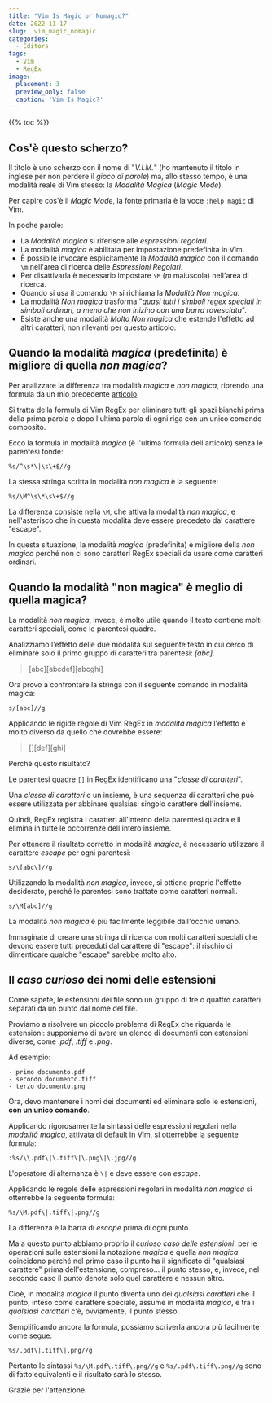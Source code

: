 ```yaml
---
title: "Vim Is Magic or Nomagic?"
date: 2022-11-17
slug:  vim_magic_nomagic
categories:
  - Editors
tags:
  - Vim
  - RegEx
image:
  placement: 3
  preview_only: false 
  caption: 'Vim Is Magic?'
---
```


{{% toc %}}

## Cos'è questo scherzo?

Il titolo è uno scherzo con il nome di "*V.I.M.*" (ho mantenuto il titolo in inglese per non perdere il *gioco di parole*)  ma, allo stesso tempo, è una modalità reale di Vim stesso: la *Modalità Magica* (*Magic Mode*).

Per capire cos'è il *Magic Mode*, la fonte primaria è la voce `:help magic` di Vim.

In poche parole:
- La *Modalità magica* si riferisce alle *espressioni regolari*.
- La modalità *magica* è abilitata per impostazione predefinita in Vim.
- È possibile invocare esplicitamente la *Modalità magica* con il comando `\m` nell'area di ricerca delle *Espressioni Regolari*.
- Per disattivarla è necessario impostare `\M` (*m* maiuscola) nell'area di ricerca.
- Quando si usa il comando `\M` si richiama la *Modalità Non magica*.
- La modalità *Non magica* trasforma "*quasi tutti i simboli regex speciali in simboli ordinari, a meno che non inizino con una barra rovesciata*".
- Esiste anche una modalità *Molto Non magica* che estende l'effetto ad altri caratteri, non rilevanti per questo articolo.

## Quando la modalità *magica* (predefinita) è migliore di quella *non magica*?

Per analizzare la differenza tra modalità *magica* e *non magica*, riprendo una formula da un mio precedente [articolo](https://francopasut.netlify.app/post/vim_regex_white_spaces/).

Si tratta della formula di Vim RegEx per eliminare tutti gli spazi bianchi prima della prima parola e dopo l'ultima parola di ogni riga con un unico comando composito.

Ecco la formula in modalità *magica* (è l'ultima formula dell'articolo) senza le parentesi tonde:


```vim
%s/^\s*\|\s\+$//g
```

La stessa stringa scritta in modalità *non magica* è la seguente:

```vim
%s/\M^\s\*\s\+$//g
```

La differenza consiste nella `\M`, che attiva la modalità *non magica*, e nell'asterisco che in questa modalità deve essere precedeto dal carattere "escape".

In questa situazione, la modalità *magica* (predefinita) è migliore della *non magica* perché non ci sono caratteri RegEx speciali da usare come caratteri ordinari.

## Quando la modalità "non magica" è meglio di quella magica?

La modalità *non magica*, invece, è molto utile quando il testo contiene molti caratteri speciali, come le parentesi quadre.

Analizziamo l'effetto delle due modalità sul seguente testo in cui cerco di eliminare solo il primo gruppo di caratteri tra parentesi: *[abc]*.

>[abc][abcdef][abcghi]

Ora provo a confrontare la stringa con il seguente comando in modalità magica: 

```vim
s/[abc]//g
```

Applicando le rigide regole di Vim RegEx in *modalità magica* l'effetto è molto diverso da quello che dovrebbe essere:

>[][def][ghi]

Perché questo risultato?

Le parentesi quadre `[]` in RegEx identificano una "*classe di caratteri*".

Una *classe di caratteri* o un insieme, è una sequenza di caratteri che può essere utilizzata per abbinare qualsiasi singolo carattere dell'insieme.

Quindi, RegEx registra i caratteri all'interno della parentesi quadra e li elimina in tutte le occorrenze dell'intero insieme.

Per ottenere il risultato corretto in modalità *magica*, è necessario utilizzare il carattere *escape* per ogni parentesi: 

```vim
s/\[abc\]//g
```

Utilizzando la modalità *non magica*, invece, si ottiene proprio l'effetto desiderato, perché le parentesi sono trattate come caratteri normali.

```vim
s/\M[abc]//g
```
La modalità *non magica* è più facilmente leggibile dall'occhio umano.

Immaginate di creare una stringa di ricerca con molti caratteri speciali che devono essere tutti preceduti dal carattere di  "escape": il rischio di dimenticare qualche "escape" sarebbe molto alto.


## Il *caso curioso* dei nomi delle estensioni

Come sapete, le estensioni dei file sono un gruppo di tre o quattro caratteri separati da un punto dal nome del file.

Proviamo a risolvere un piccolo problema di RegEx che riguarda le estensioni: supponiamo di avere un elenco di documenti con estensioni diverse, come *.pdf*, *.tiff* e *.png*. 

Ad esempio:

    - primo documento.pdf
    - secondo documento.tiff
    - terzo documento.png

Ora, devo mantenere i nomi dei documenti ed eliminare solo le estensioni, **con un unico comando**.

Applicando rigorosamente la sintassi delle espressioni regolari nella *modalità magica*, attivata di default in Vim, si otterrebbe la seguente formula:

```vim
:%s/\\.pdf\|\.tiff\|\.png\|\.jpg//g
```

L'operatore di alternanza è `\|` e deve essere con *escape*.

Applicando le regole delle espressioni regolari in modalità *non magica* si otterrebbe la seguente formula:

```vim
%s/\M.pdf\|.tiff\|.png//g

```

La differenza è la barra di *escape* prima di ogni punto.

Ma a questo punto abbiamo proprio il *curioso caso delle estensioni*: per le operazioni sulle estensioni la notazione *magica* e quella *non magica* coincidono perché nel primo caso il punto ha il significato di "qualsiasi carattere" prima dell'estensione, compreso... il punto stesso, e, invece, nel secondo caso il punto denota solo quel carattere e nessun altro.

Cioè, in modalità *magica* il punto diventa uno dei *qualsiasi caratteri* che il punto, inteso come carattere speciale, assume in modalità *magica*, e tra i *qualsiasi caratteri* c'è, ovviamente, il punto stesso.

Semplificando ancora la formula, possiamo scriverla ancora più facilmente come segue: 

```vim
%s/.pdf\|.tiff\|.png//g
```

Pertanto le sintassi `%s/\M.pdf\.tiff\.png//g` e `%s/.pdf\.tiff\.png//g` sono di fatto equivalenti e il risultato sarà lo stesso.

Grazie per l'attenzione.


